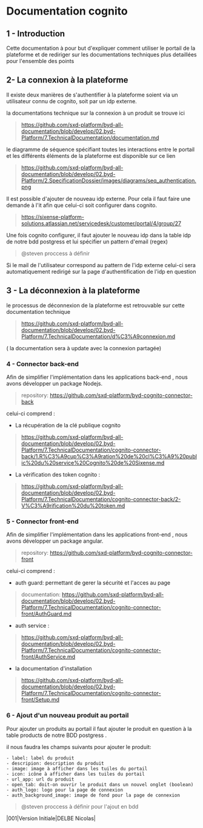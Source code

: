 # Documentation cognito

## 1 - Introduction  

Cette documentation à pour but d'expliquer comment utiliser le portail de la plateforme et de rediriger sur les documentations techniques plus detaillées pour l'ensemble des points

## 2- La connexion à la plateforme

Il existe deux manières de s'authentifier à la plateforme soient via un utilisateur connu de cognito, soit par un idp externe.

la documentations technique sur la connexion à un produit se trouve ici
> https://github.com/sxd-platform/byd-all-documentation/blob/develop/02.byd-Platform/7.TechnicalDocumentation/documentation.md

le diagramme de séquence spécifiant toutes les interactions entre le portail et les différents éléments de la plateforme est disponible sur ce lien

> https://github.com/sxd-platform/byd-all-documentation/blob/develop/02.byd-Platform/2.SpecificationDossier/images/diagrams/seq_authentication.png

Il est possible d'ajouter de nouveau idp externe. Pour cela il faut faire une demande à l'it afin que celui-ci soit configurer dans cognito.

> https://sixense-platform-solutions.atlassian.net/servicedesk/customer/portal/4/group/27

Une fois cognito configurer, il faut ajouter le nouveau idp dans la table idp de notre bdd postgress et lui spécifier un pattern d'email (regex)

> @steven proccess à définir

Si le mail de l'utilisateur correspond au pattern de l'idp externe celui-ci sera automatiquement redirigé sur la page d'authentification de l'idp en question

## 3 - La déconnexion à la plateforme

le processus de déconnexion de la plateforme est retrouvable sur cette documentation technique

> https://github.com/sxd-platform/byd-all-documentation/blob/develop/02.byd-Platform/7.TechnicalDocumentation/d%C3%A9connexion.md

( la documentation sera à update avec la connexion partagée)

### 4 - Connector back-end

Afin de simplifier l'implémentation dans les applications back-end , nous avons développer un package Nodejs.

> repository: https://github.com/sxd-platform/byd-cognito-connector-back

celui-ci comprend :

- La récupération de la clé publique cognito
>https://github.com/sxd-platform/byd-all-documentation/blob/develop/02.byd-Platform/7.TechnicalDocumentation/cognito-connector-back/1.R%C3%A9cup%C3%A9ration%20de%20cl%C3%A9%20public%20du%20service%20Cognito%20de%20Sixense.md

- La vérification des token cognito :
> https://github.com/sxd-platform/byd-all-documentation/blob/develop/02.byd-Platform/7.TechnicalDocumentation/cognito-connector-back/2-V%C3%A9rification%20du%20token.md

### 5 - Connector front-end

Afin de simplifier l'implémentation dans les applications front-end , nous avons développer un package angular.

> repository: https://github.com/sxd-platform/byd-cognito-connector-front

celui-ci comprend :

- auth guard: permettant de gerer la sécurité et l'acces au page
> documentation: https://github.com/sxd-platform/byd-all-documentation/blob/develop/02.byd-Platform/7.TechnicalDocumentation/cognito-connector-front/AuthGuard.md

- auth service :
> https://github.com/sxd-platform/byd-all-documentation/blob/develop/02.byd-Platform/7.TechnicalDocumentation/cognito-connector-front/AuthService.md

- la documentation d'installation
> https://github.com/sxd-platform/byd-all-documentation/blob/develop/02.byd-Platform/7.TechnicalDocumentation/cognito-connector-front/Setup.md

### 6 - Ajout d'un nouveau produit au portail

Pour ajouter un produits au portail il faut ajouter le produit en question à la table products de notre BDD postgress .

il nous faudra les champs suivants pour ajouter le produit:

    - label: label du produit
    - descripion: description du produit
    - image: image à afficher dans les tuiles du portail
    - icon: icône à afficher dans les tuiles du portail
    - url_app: url du produit
    - open_tab: doit-on ouvrir le produit dans un nouvel onglet (boolean)
    - auth_logo: logo pour la page de connexion
    - auth_background_image: image de fond pour la page de connexion

> @steven proccess à définir pour l'ajout en bdd

|001|Version Initiale|DELBE Nicolas|
